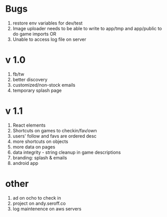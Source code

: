 # Bugs

1. restore env variables for dev/test
1. Image uploader needs to be able to write to app/tmp and app/public to do game imports OR 
1. Unable to access log file on server

# v 1.0

1. fb/tw
1. better discovery
1. customized/non-stock emails 
1. temporary splash page

# v 1.1

1. React elements
1. Shortcuts on games to checkin/fav/own
1. users' follow and favs are ordered desc
1. more shortcuts on objects
1. more data on pages
1. data integrity - string cleanup in game descriptions
1. branding: splash & emails
1. android app

# other
1. ad on ocho to check in
1. project on andy.seroff.co
1. log maintenence on aws servers